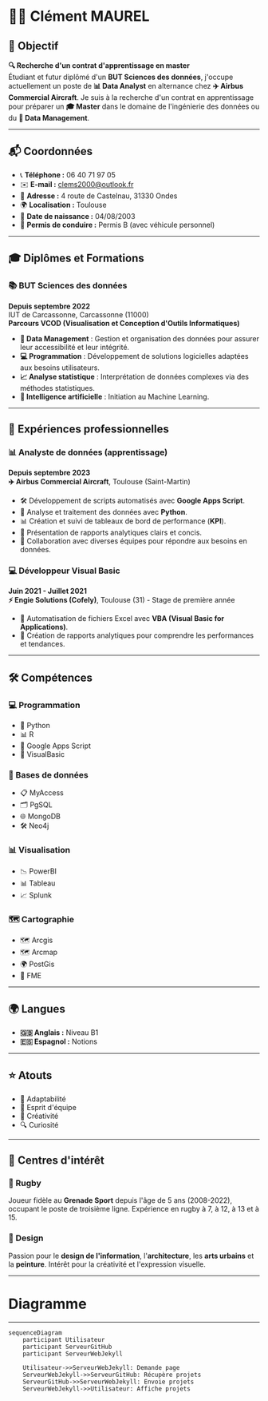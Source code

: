 # 👨‍🎓 Clément MAUREL  

## 🎯 Objectif  
**🔍 Recherche d'un contrat d'apprentissage en master**  
Étudiant et futur diplômé d'un **BUT Sciences des données**, j'occupe actuellement un poste de **📊 Data Analyst** en alternance chez **✈️ Airbus Commercial Aircraft**. Je suis à la recherche d'un contrat en apprentissage pour préparer un **🎓 Master** dans le domaine de l'ingénierie des données ou du **📂 Data Management**.  

---

## 📬 Coordonnées  
- 📞 **Téléphone :** 06 40 71 97 05  
- ✉️ **E-mail :** [clems2000@outlook.fr](mailto:clems2000@outlook.fr)  
- 📍 **Adresse :** 4 route de Castelnau, 31330 Ondes  
- 🌍 **Localisation :** Toulouse  
- 🎂 **Date de naissance :** 04/08/2003  
- 🚗 **Permis de conduire :** Permis B (avec véhicule personnel)  

---

## 🎓 Diplômes et Formations  
### **📚 BUT Sciences des données**  
**Depuis septembre 2022**  
IUT de Carcassonne, Carcassonne (11000)  
**Parcours VCOD (Visualisation et Conception d'Outils Informatiques)**  
- **📂 Data Management** : Gestion et organisation des données pour assurer leur accessibilité et leur intégrité.  
- **💻 Programmation** : Développement de solutions logicielles adaptées aux besoins utilisateurs.  
- **📈 Analyse statistique** : Interprétation de données complexes via des méthodes statistiques.  
- **🤖 Intelligence artificielle** : Initiation au Machine Learning.  

---

## 💼 Expériences professionnelles  

### **📊 Analyste de données (apprentissage)**  
**Depuis septembre 2023**  
**✈️ Airbus Commercial Aircraft**, Toulouse (Saint-Martin)  
- 🛠️ Développement de scripts automatisés avec **Google Apps Script**.  
- 🐍 Analyse et traitement des données avec **Python**.  
- 📊 Création et suivi de tableaux de bord de performance (**KPI**).  
- 📝 Présentation de rapports analytiques clairs et concis.  
- 🤝 Collaboration avec diverses équipes pour répondre aux besoins en données.  

### **💻 Développeur Visual Basic**  
**Juin 2021 - Juillet 2021**  
**⚡ Engie Solutions (Cofely)**, Toulouse (31) - Stage de première année  
- 📂 Automatisation de fichiers Excel avec **VBA (Visual Basic for Applications)**.  
- 📑 Création de rapports analytiques pour comprendre les performances et tendances.  

---

## 🛠️ Compétences  

### **💻 Programmation**  
- 🐍 Python  
- 📊 R  
- 🤖 Google Apps Script  
- 💾 VisualBasic  

### **📂 Bases de données**  
- 📋 MyAccess  
- 🗂️ PgSQL  
- 🌐 MongoDB  
- 🛠️ Neo4j  

### **📊 Visualisation**  
- 📉 PowerBI  
- 📊 Tableau  
- 📈 Splunk  

### **🗺️ Cartographie**  
- 🗺️ Arcgis  
- 🗺️ Arcmap  
- 🌍 PostGis  
- 🔄 FME  

---

## 🌍 Langues  
- **🇬🇧 Anglais :** Niveau B1  
- **🇪🇸 Espagnol :** Notions  

---

## ⭐ Atouts  
- 🤝 Adaptabilité  
- 👥 Esprit d'équipe  
- 🎨 Créativité  
- 🔍 Curiosité  

---

## 🏉 Centres d'intérêt  

### **🏉 Rugby**  
Joueur fidèle au **Grenade Sport** depuis l'âge de 5 ans (2008-2022), occupant le poste de troisième ligne. Expérience en rugby à 7, à 12, à 13 et à 15.  

### **🎨 Design**  
Passion pour le **design de l'information**, l'**architecture**, les **arts urbains** et la **peinture**. Intérêt pour la créativité et l'expression visuelle.  


---
 # Diagramme
---

```mermaid
sequenceDiagram
    participant Utilisateur
    participant ServeurGitHub
    participant ServeurWebJekyll

    Utilisateur->>ServeurWebJekyll: Demande page
    ServeurWebJekyll->>ServeurGitHub: Récupère projets
    ServeurGitHub->>ServeurWebJekyll: Envoie projets
    ServeurWebJekyll->>Utilisateur: Affiche projets
```


```mermaid



```
